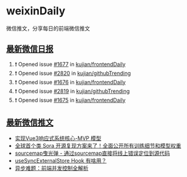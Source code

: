 # weixinDaily
微信推文，分享每日的前端微信推文

## [最新微信日报](https://github.com/kujian/weixinDaily/issues)

<!--START_SECTION:activity-->
1. ❗ Opened issue [#1677](https://github.com/kujian/frontendDaily/issues/1677) in [kujian/frontendDaily](https://github.com/kujian/frontendDaily)
2. ❗ Opened issue [#2820](https://github.com/kujian/githubTrending/issues/2820) in [kujian/githubTrending](https://github.com/kujian/githubTrending)
3. ❗ Opened issue [#1676](https://github.com/kujian/frontendDaily/issues/1676) in [kujian/frontendDaily](https://github.com/kujian/frontendDaily)
4. ❗ Opened issue [#2819](https://github.com/kujian/githubTrending/issues/2819) in [kujian/githubTrending](https://github.com/kujian/githubTrending)
5. ❗ Opened issue [#1675](https://github.com/kujian/frontendDaily/issues/1675) in [kujian/frontendDaily](https://github.com/kujian/frontendDaily)
<!--END_SECTION:activity-->


## [最新微信推文](https://weixin.qdkfweb.cn/)

<!-- BLOG-POST-LIST:START -->
- [实现Vue3响应式系统核心-MVP 模型](https://weixin.qdkfweb.cn/41706.html)
- [全球首个类 Sora 开源复现方案来了！全面公开所有训练细节和模型权重](https://weixin.qdkfweb.cn/41712.html)
- [sourcemap曳光弹 - 通过sourcemap直接将线上错误定位到源代码](https://weixin.qdkfweb.cn/41728.html)
- [useSyncExternalStore Hook 有啥用？](https://weixin.qdkfweb.cn/41737.html)
- [异步难题：前端并发控制全解析](https://weixin.qdkfweb.cn/41713.html)
<!-- BLOG-POST-LIST:END -->